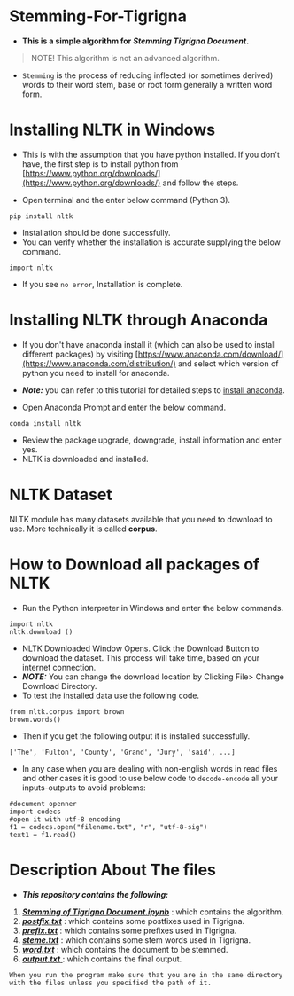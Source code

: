 # Stemming-For-Tigrigna
* **This is a simple algorithm for _Stemming Tigrigna Document_.**
> NOTE! This algorithm is not an advanced algorithm.

* `Stemming` is the process of reducing inflected (or sometimes derived) words to their word stem, base or root form generally a written word form.

# Installing NLTK in Windows
* This is with the assumption that you have python installed. If you don't have, the first step is to install python from [https://www.python.org/downloads/](https://www.python.org/downloads/) and follow the steps.

* Open terminal and the enter below command (Python 3).
~~~
pip install nltk
~~~

* Installation should be done successfully.
* You can verify whether the installation is accurate supplying the below command.
~~~
import nltk
~~~

* If you see `no error`, Installation is complete.

# Installing NLTK through Anaconda
* If you don't have anaconda install it (which can also be used to install different packages) by visiting [https://www.anaconda.com/download/](https://www.anaconda.com/distribution/) and select which version of python you need to install for anaconda.
* **_Note:_** you can refer to this tutorial for detailed steps to [install anaconda](https://www.guru99.com/download-install-r-rstudio.html).

* Open Anaconda Prompt and enter the below command.
~~~
conda install nltk
~~~
* Review the package upgrade, downgrade, install information and enter yes.
* NLTK is downloaded and installed.

# NLTK Dataset
NLTK module has many datasets available that you need to download to use. More technically it is called **corpus**.

# How to Download all packages of NLTK
* Run the Python interpreter in Windows and enter the below commands.
~~~
import nltk
nltk.download ()
~~~

* NLTK Downloaded Window Opens. Click the Download Button to download the dataset. This process will take time, based on your internet connection.
* **_NOTE:_** You can change the download location by Clicking File> Change Download Directory.
* To test the installed data use the following code.
~~~
from nltk.corpus import brown
brown.words()
~~~

* Then if you get the following output it is installed successfully.
~~~
['The', 'Fulton', 'County', 'Grand', 'Jury', 'said', ...]
~~~

* In any case when you are dealing with non-english words in read files and other cases it is good to use below code to `decode-encode` all your inputs-outputs to avoid problems:
~~~
#document openner
import codecs
#open it with utf-8 encoding 
f1 = codecs.open("filename.txt", "r", "utf-8-sig")
text1 = f1.read()
~~~

# Description About The files
* **_This repository contains the following:_**
1. [**_Stemming of  Tigrigna Document.ipynb_**](https://github.com/Luel-Hagos/Stemming-Tigrigna-Document/blob/master/Stemming%20of%20%20Tigrigna%20Document.ipynb) : which contains the algorithm.
2. [**_postfix.txt_**](https://github.com/Luel-Hagos/Stemming-Tigrigna-Document/blob/master/postfix.txt) : which contains some postfixes used in Tigrigna.
3. [**_prefix.txt_**](https://github.com/Luel-Hagos/Stemming-Tigrigna-Document/blob/master/prefix.txt) : which contains some prefixes used in Tigrigna.
4. [**_steme.txt_**](https://github.com/Luel-Hagos/Stemming-Tigrigna-Document/blob/master/steme.txt) : which contains some stem words used in Tigrigna.
5. [**_word.txt_**](https://github.com/Luel-Hagos/Stemming-Tigrigna-Document/blob/master/word.txt) : which contains the document to be stemmed.
6. [**_output.txt_** ](https://github.com/Luel-Hagos/Stemming-Tigrigna-Document/blob/master/output.txt) : which contains the final output.
~~~
When you run the program make sure that you are in the same directory with the files unless you specified the path of it.
~~~
